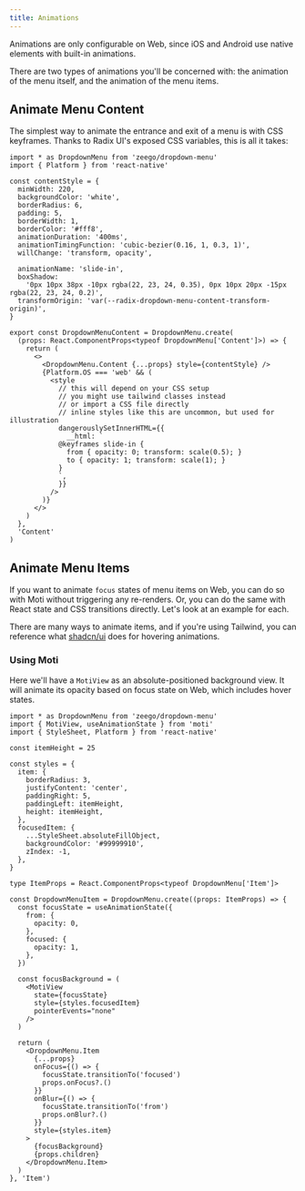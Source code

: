 ```yaml
---
title: Animations
---
```


Animations are only configurable on Web, since iOS and Android use native elements with built-in animations.

There are two types of animations you'll be concerned with: the animation of the menu itself, and the animation of the menu items.

## Animate Menu Content

The simplest way to animate the entrance and exit of a menu is with CSS keyframes. Thanks to Radix UI's exposed CSS variables, this is all it takes:

```tsx twoslash {11-18, 25-41}
import * as DropdownMenu from 'zeego/dropdown-menu'
import { Platform } from 'react-native'

const contentStyle = {
  minWidth: 220,
  backgroundColor: 'white',
  borderRadius: 6,
  padding: 5,
  borderWidth: 1,
  borderColor: '#fff8',
  animationDuration: '400ms',
  animationTimingFunction: 'cubic-bezier(0.16, 1, 0.3, 1)',
  willChange: 'transform, opacity',

  animationName: 'slide-in',
  boxShadow:
    '0px 10px 38px -10px rgba(22, 23, 24, 0.35), 0px 10px 20px -15px rgba(22, 23, 24, 0.2)',
  transformOrigin: 'var(--radix-dropdown-menu-content-transform-origin)',
}

export const DropdownMenuContent = DropdownMenu.create(
  (props: React.ComponentProps<typeof DropdownMenu['Content']>) => {
    return (
      <>
        <DropdownMenu.Content {...props} style={contentStyle} />
        {Platform.OS === 'web' && (
          <style
            // this will depend on your CSS setup
            // you might use tailwind classes instead
            // or import a CSS file directly
            // inline styles like this are uncommon, but used for illustration
            dangerouslySetInnerHTML={{
              __html: `
            @keyframes slide-in {
              from { opacity: 0; transform: scale(0.5); }
              to { opacity: 1; transform: scale(1); }
            }
            `,
            }}
          />
        )}
      </>
    )
  },
  'Content'
)
```

## Animate Menu Items

If you want to animate `focus` states of menu items on Web, you can do so with Moti without triggering any re-renders. Or, you can do the same with React state and CSS transitions directly. Let's look at an example for each.

There are many ways to animate items, and if you're using Tailwind, you can reference what [shadcn/ui](https://ui.shadcn.com/docs/components/dropdown-menu) does for hovering animations.

### Using Moti

Here we'll have a `MotiView` as an absolute-positioned background view. It will animate its opacity based on focus state on Web, which includes hover states.

```tsx
import * as DropdownMenu from 'zeego/dropdown-menu'
import { MotiView, useAnimationState } from 'moti'
import { StyleSheet, Platform } from 'react-native'

const itemHeight = 25

const styles = {
  item: {
    borderRadius: 3,
    justifyContent: 'center',
    paddingRight: 5,
    paddingLeft: itemHeight,
    height: itemHeight,
  },
  focusedItem: {
    ...StyleSheet.absoluteFillObject,
    backgroundColor: '#99999910',
    zIndex: -1,
  },
}

type ItemProps = React.ComponentProps<typeof DropdownMenu['Item']>

const DropdownMenuItem = DropdownMenu.create((props: ItemProps) => {
  const focusState = useAnimationState({
    from: {
      opacity: 0,
    },
    focused: {
      opacity: 1,
    },
  })

  const focusBackground = (
    <MotiView
      state={focusState}
      style={styles.focusedItem}
      pointerEvents="none"
    />
  )

  return (
    <DropdownMenu.Item
      {...props}
      onFocus={() => {
        focusState.transitionTo('focused')
        props.onFocus?.()
      }}
      onBlur={() => {
        focusState.transitionTo('from')
        props.onBlur?.()
      }}
      style={styles.item}
    >
      {focusBackground}
      {props.children}
    </DropdownMenu.Item>
  )
}, 'Item')
```
